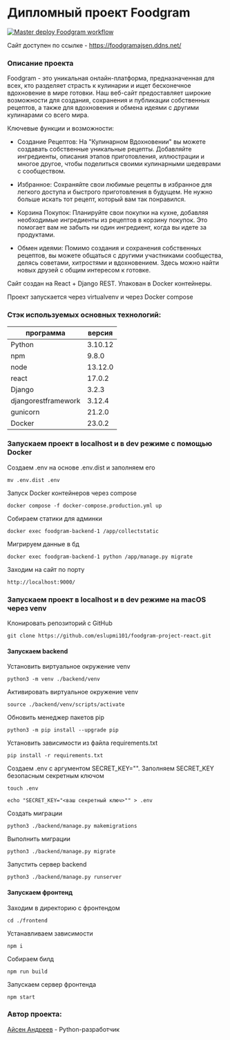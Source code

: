# Дипломный проект Foodgram
[![Master deploy Foodgram workflow](https://github.com/eslupmi101/foodgram-project-react/actions/workflows/master.yml/badge.svg?branch=master)](https://github.com/eslupmi101/foodgram-project-react/actions/workflows/master.yml)

Сайт доступен по ссылке - https://foodgramajsen.ddns.net/

### **Описание проекта**
Foodgram - это уникальная онлайн-платформа, предназначенная для всех, кто разделяет страсть к кулинарии и ищет бесконечное вдохновение в мире готовки. Наш веб-сайт предоставляет широкие возможности для создания, сохранения и публикации собственных рецептов, а также для вдохновения и обмена идеями с другими кулинарами со всего мира.

Ключевые функции и возможности:

- Создание Рецептов: На "Кулинарном Вдохновении" вы можете создавать собственные уникальные рецепты. Добавляйте ингредиенты, описания этапов приготовления, иллюстрации и многое другое, чтобы поделиться своими кулинарными шедеврами с сообществом.

- Избранное: Сохраняйте свои любимые рецепты в избранное для легкого доступа и быстрого приготовления в будущем. Не нужно больше искать тот рецепт, который вам так понравился.

- Корзина Покупок: Планируйте свои покупки на кухне, добавляя необходимые ингредиенты из рецептов в корзину покупок. Это помогает вам не забыть ни один ингредиент, когда вы идете за продуктами.

- Обмен идеями: Помимо создания и сохранения собственных рецептов, вы можете общаться с другими участниками сообщества, делясь советами, хитростями и вдохновением. Здесь можно найти новых друзей с общим интересом к готовке.

Сайт создан на React + Django REST. Упакован в Docker контейнеры.

Проект запускается через virtualvenv и через Docker compose

### **Стэк используемых основных технологий:**

| программа                     | версия |
|-------------------------------|--------|
| Python                        | 3.10.12|
| npm                           |  9.8.0 |
| node                          | 13.12.0 |
| react                         | 17.0.2 |
| Django                        | 3.2.3  |
| djangorestframework           | 3.12.4  |
| gunicorn                      | 21.2.0  |
| Docker                        | 23.0.2 | 


### **Запускаем проект в localhost и в dev режиме c помощью Docker**
Создаем .env на основе .env.dist и заполняем его
```
mv .env.dist .env
```

Запуск Docker контейнеров через compose
```
docker compose -f docker-compose.production.yml up
```

Собираем статики для админки
```
docker exec foodgram-backend-1 /app/collectstatic
```

Мигрируем данные в бд
```
docker exec foodgram-backend-1 python /app/manage.py migrate
```

Заходим на сайт по порту
```
http://localhost:9000/
```


### **Запускаем проект в localhost и в dev режиме на macOS через venv**
Клонировать репозиторий с GitHub
```
git clone https://github.com/eslupmi101/foodgram-project-react.git
```

#### **Запускаем backend**
Установить виртуальное окружение venv
```
python3 -m venv ./backend/venv
```

Aктивировать виртуальное окружение venv
```
source ./backend/venv/scripts/activate
```

Обновить менеджер пакетов pip
```
python3 -m pip install --upgrade pip
```

Установить зависимости из файла requirements.txt
```
pip install -r requirements.txt
```

Создаем .env с аргументом SECRET_KEY="".
Заполняем SECRET_KEY безопасным секретным ключом
```
touch .env

echo "SECRET_KEY="<ваш секретный ключ>"" > .env 
```

Создать миграции
```
python3 ./backend/manage.py makemigrations
```

Выполнить миграции
```
python3 ./backend/manage.py migrate
```

Запустить сервер backend
```
python3 ./backend/manage.py runserver
```

####  **Запускаем фронтенд**

Заходим в директорию с фронтендом
```
cd ./frontend
```

Устанавливаем зависимости
```
npm i
```

Собираем билд
```
npm run build
```

Запускаем сервер фронтенда
```
npm start
```
### **Автор проекта:**
[Айсен Андреев](https://github.com/eslupmi101) - Python-разработчик

